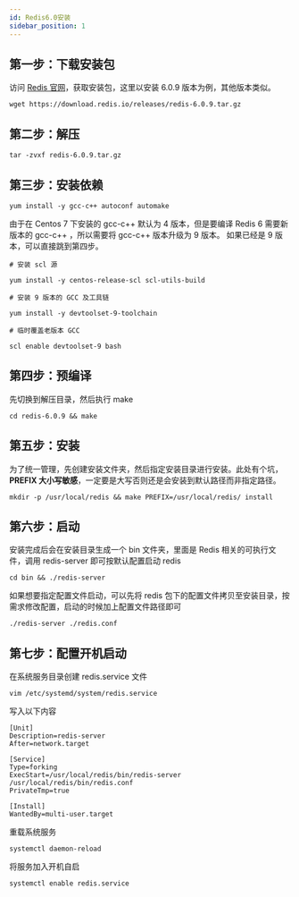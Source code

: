 ```yaml
---
id: Redis6.0安装
sidebar_position: 1
---
```

##  第一步：下载安装包

访问 [Redis 官网](https://redis.io/)，获取安装包，这里以安装 6.0.9 版本为例，其他版本类似。

```shell
wget https://download.redis.io/releases/redis-6.0.9.tar.gz
```

##  第二步：解压

```shell
tar -zvxf redis-6.0.9.tar.gz
```

## 第三步：安装依赖

```shell
yum install -y gcc-c++ autoconf automake
```

由于在 Centos 7 下安装的 gcc-c++ 默认为 4 版本，但是要编译 Redis 6 需要新版本的 gcc-c++ ，所以需要将 gcc-c++ 版本升级为 9 版本。
如果已经是 9 版本，可以直接跳到第四步。


```shell
# 安装 scl 源

yum install -y centos-release-scl scl-utils-build

# 安装 9 版本的 GCC 及工具链

yum install -y devtoolset-9-toolchain

# 临时覆盖老版本 GCC

scl enable devtoolset-9 bash

```

## 第四步：预编译

先切换到解压目录，然后执行 make

```shell
cd redis-6.0.9 && make
```

## 第五步：安装

为了统一管理，先创建安装文件夹，然后指定安装目录进行安装。此处有个坑，**PREFIX 大小写敏感**，一定要是大写否则还是会安装到默认路径而非指定路径。

```shell
mkdir -p /usr/local/redis && make PREFIX=/usr/local/redis/ install
```

## 第六步：启动

安装完成后会在安装目录生成一个 bin 文件夹，里面是 Redis 相关的可执行文件，调用 redis-server 即可按默认配置启动 redis

```shell
cd bin && ./redis-server
```

如果想要指定配置文件启动，可以先将 redis 包下的配置文件拷贝至安装目录，按需求修改配置，启动的时候加上配置文件路径即可

```shell
./redis-server ./redis.conf
```

## 第七步：配置开机启动

 在系统服务目录创建 redis.service 文件

```shell
vim /etc/systemd/system/redis.service
```

写入以下内容

```shell
[Unit]
Description=redis-server
After=network.target

[Service]
Type=forking
ExecStart=/usr/local/redis/bin/redis-server /usr/local/redis/bin/redis.conf
PrivateTmp=true

[Install]
WantedBy=multi-user.target
````

重载系统服务

```shell
systemctl daemon-reload
```

将服务加入开机自启

```shell
systemctl enable redis.service
```